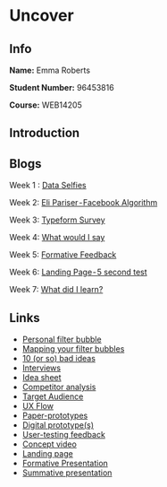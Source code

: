# Uncover

## Info

**Name:** Emma Roberts

**Student Number:** 96453816

**Course:** WEB14205

## Introduction


## Blogs

Week 1 : [Data Selfies](https://medium.com/@e.roberts/data-selfies-1449e6916f77) 

Week 2: [Eli Pariser - Facebook Algorithm](https://medium.com/@e.roberts/eli-pariser-facebook-algorithm-50279e8aad48) 

Week 3: [Typeform Survey](https://medium.com/@e.roberts/typeform-survey-ed10bc812ddd) 

Week 4: [What would I say](https://medium.com/@e.roberts/what-would-i-say-291d6411ba77) 

Week 5: [Formative Feedback](https://medium.com/@e.roberts/formative-feedback-b0204c4dee53) 

Week 6: [Landing Page - 5 second test](https://medium.com/@e.roberts/landing-page-5-second-test-f6c8fdeafe2c) 

Week 7: [What did I learn?](https://medium.com/@e.roberts/what-did-i-learn-52a384bcecff) 


## Links

- [Personal filter bubble](https://drive.google.com/file/d/1eOKDdsJn8Fu0wqMXM23nWqc_8PUuSPcI/view?usp=sharing)
- [Mapping your filter bubbles](https://drive.google.com/file/d/1TkZmxWQq8VmrZYUtyMQUTjaekgYu1rov/view?usp=sharing)
- [10 (or so) bad ideas]()
- [Interviews]()
- [Idea sheet](https://docs.google.com/document/d/1voLJDJelC12e9Jzpv_OdP1IfZDWit2y25pqK18wNOJk/edit?usp=sharing)
- [Competitor analysis](https://docs.google.com/document/d/1vOWtJBW8rxUakwju_x9I4GDeQFtgbCEKWOFAi4lto80/edit?usp=sharing)
- [Target Audience](https://docs.google.com/document/d/1HkDFRX7DF7WYiGhBCwY1mEqjaOoioMz2Qy7959eGOmk/edit?usp=sharing)
- [UX Flow]()
- [Paper-prototypes]()
- [Digital prototype(s)]()
- [User-testing feedback]()
- [Concept video]()
- [Landing page]()
- [Formative Presentation]()
- [Summative presentation]()
